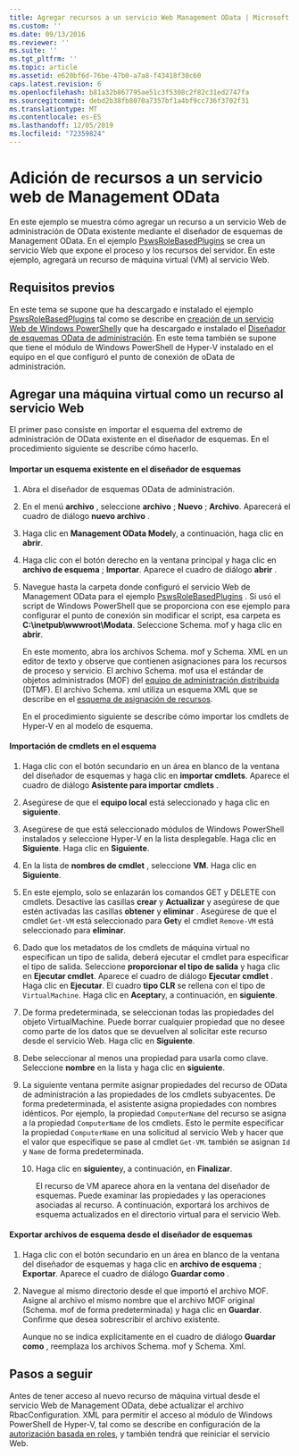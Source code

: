 ```yaml
---
title: Agregar recursos a un servicio Web Management OData | Microsoft Docs
ms.custom: ''
ms.date: 09/13/2016
ms.reviewer: ''
ms.suite: ''
ms.tgt_pltfrm: ''
ms.topic: article
ms.assetid: e620bf6d-76be-47b0-a7a8-f43418f30c60
caps.latest.revision: 6
ms.openlocfilehash: b81a32b867795ae51c3f5308c2f82c31ed2747fa
ms.sourcegitcommit: debd2b38fb8070a7357bf1a4bf9cc736f3702f31
ms.translationtype: MT
ms.contentlocale: es-ES
ms.lasthandoff: 12/05/2019
ms.locfileid: "72359824"
---
```

# <a name="adding-resources-to-a-management-odata-web-service"></a>Adición de recursos a un servicio web de Management OData

En este ejemplo se muestra cómo agregar un recurso a un servicio Web de administración de OData existente mediante el diseñador de esquemas de Management OData. En el ejemplo [PswsRoleBasedPlugins](https://code.msdn.microsoft.com:443/windowsdesktop/PswsRoleBasedPlugins-9c79b75a) se crea un servicio Web que expone el proceso y los recursos del servidor. En este ejemplo, agregará un recurso de máquina virtual (VM) al servicio Web.

## <a name="prerequisites"></a>Requisitos previos

En este tema se supone que ha descargado e instalado el ejemplo [PswsRoleBasedPlugins](https://code.msdn.microsoft.com:443/windowsdesktop/PswsRoleBasedPlugins-9c79b75a) tal como se describe en [creación de un servicio Web de Windows PowerShell](./creating-a-management-odata-web-service.md)y que ha descargado e instalado el [Diseñador de esquemas OData de administración](https://marketplace.visualstudio.com/items?itemName=jlisc0.ManagementODataSchemaDesigner). En este tema también se supone que tiene el módulo de Windows PowerShell de Hyper-V instalado en el equipo en el que configuró el punto de conexión de oData de administración.

## <a name="adding-vm-as-a-resource-to-the-web-service"></a>Agregar una máquina virtual como un recurso al servicio Web

El primer paso consiste en importar el esquema del extremo de administración de OData existente en el diseñador de esquemas. En el procedimiento siguiente se describe cómo hacerlo.

#### <a name="importing-an-existing-schema-into-the-schema-designer"></a>Importar un esquema existente en el diseñador de esquemas

1. Abra el diseñador de esquemas OData de administración.

2. En el menú **archivo** , seleccione **archivo** ; **Nuevo** ; **Archivo**. Aparecerá el cuadro de diálogo **nuevo archivo** .

3. Haga clic en **Management OData Model**y, a continuación, haga clic en **abrir**.

4. Haga clic con el botón derecho en la ventana principal y haga clic en **archivo de esquema** ; **Importar**. Aparece el cuadro de diálogo **abrir** .

5. Navegue hasta la carpeta donde configuró el servicio Web de Management OData para el ejemplo [PswsRoleBasedPlugins](https://code.msdn.microsoft.com:443/windowsdesktop/PswsRoleBasedPlugins-9c79b75a) . Si usó el script de Windows PowerShell que se proporciona con ese ejemplo para configurar el punto de conexión sin modificar el script, esa carpeta es **C:\inetpub\wwwroot\Modata**. Seleccione Schema. mof y haga clic en **abrir**.

   En este momento, abra los archivos Schema. mof y Schema. XML en un editor de texto y observe que contienen asignaciones para los recursos de proceso y servicio. El archivo Schema. mof usa el estándar de objetos administrados (MOF) del [equipo de administración distribuida](https://www.dmtf.org/) (DTMF). El archivo Schema. xml utiliza un esquema XML que se describe en el [esquema de asignación de recursos](./resource-mapping-schema.md).

   En el procedimiento siguiente se describe cómo importar los cmdlets de Hyper-V en al modelo de esquema.

#### <a name="importing-cmdlets-into-the-schema"></a>Importación de cmdlets en el esquema

1. Haga clic con el botón secundario en un área en blanco de la ventana del diseñador de esquemas y haga clic en **importar cmdlets**. Aparece el cuadro de diálogo **Asistente para importar cmdlets** .

2. Asegúrese de que el **equipo local** está seleccionado y haga clic en **siguiente**.

3. Asegúrese de que está seleccionado módulos de Windows PowerShell instalados y seleccione Hyper-V en la lista desplegable. Haga clic en **Siguiente**. Haga clic en **Siguiente**.

4. En la lista de **nombres de cmdlet** , seleccione **VM**. Haga clic en **Siguiente**.

5. En este ejemplo, solo se enlazarán los comandos GET y DELETE con cmdlets. Desactive las casillas **crear** y **Actualizar** y asegúrese de que estén activadas las casillas **obtener** y **eliminar** . Asegúrese de que el cmdlet `Get-VM` está seleccionado para **Get**y el cmdlet `Remove-VM` está seleccionado para **eliminar**.

6. Dado que los metadatos de los cmdlets de máquina virtual no especifican un tipo de salida, deberá ejecutar el cmdlet para especificar el tipo de salida. Seleccione **proporcionar el tipo de salida** y haga clic en **Ejecutar cmdlet**. Aparece el cuadro de diálogo **Ejecutar cmdlet** . Haga clic en **Ejecutar**. El cuadro **tipo CLR** se rellena con el tipo de `VirtualMachine`. Haga clic en **Aceptar**y, a continuación, en **siguiente**.

7. De forma predeterminada, se seleccionan todas las propiedades del objeto VirtualMachine. Puede borrar cualquier propiedad que no desee como parte de los datos que se devuelven al solicitar este recurso desde el servicio Web. Haga clic en **Siguiente**.

8. Debe seleccionar al menos una propiedad para usarla como clave. Seleccione **nombre** en la lista y haga clic en **siguiente**.

9. La siguiente ventana permite asignar propiedades del recurso de OData de administración a las propiedades de los cmdlets subyacentes. De forma predeterminada, el asistente asigna propiedades con nombres idénticos. Por ejemplo, la propiedad `ComputerName` del recurso se asigna a la propiedad `ComputerName` de los cmdlets.  Esto le permite especificar la propiedad `ComputerName` en una solicitud al servicio Web y hacer que el valor que especifique se pase al cmdlet `Get-VM`. también se asignan `Id` y `Name` de forma predeterminada.

   10. Haga clic en **siguiente**y, a continuación, en **Finalizar**.

       El recurso de VM aparece ahora en la ventana del diseñador de esquemas. Puede examinar las propiedades y las operaciones asociadas al recurso. A continuación, exportará los archivos de esquema actualizados en el directorio virtual para el servicio Web.

#### <a name="exporting-schema-files-from-the-schema-designer"></a>Exportar archivos de esquema desde el diseñador de esquemas

1. Haga clic con el botón secundario en un área en blanco de la ventana del diseñador de esquemas y haga clic en **archivo de esquema** ; **Exportar**. Aparece el cuadro de diálogo **Guardar como** .

2. Navegue al mismo directorio desde el que importó el archivo MOF. Asigne al archivo el mismo nombre que el archivo MOF original (Schema. mof de forma predeterminada) y haga clic en **Guardar**. Confirme que desea sobrescribir el archivo existente.

   Aunque no se indica explícitamente en el cuadro de diálogo **Guardar como** , reemplaza los archivos Schema. mof y Schema. Xml.

## <a name="next-steps"></a>Pasos a seguir

Antes de tener acceso al nuevo recurso de máquina virtual desde el servicio Web de Management OData, debe actualizar el archivo RbacConfiguration. XML para permitir el acceso al módulo de Windows PowerShell de Hyper-V, tal como se describe en configuración de la [autorización basada en roles](./configuring-role-based-authorization.md), y también tendrá que reiniciar el servicio Web.